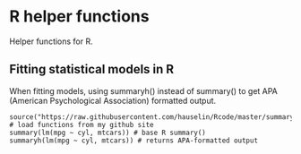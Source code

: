 # R helper functions

Helper functions for R.

## Fitting statistical models in R

When fitting models, using summaryh() instead of summary() to get APA (American Psychological Association) formatted output.

```
source("https://raw.githubusercontent.com/hauselin/Rcode/master/summaryh.R") # load functions from my github site
summary(lm(mpg ~ cyl, mtcars)) # base R summary()
summaryh(lm(mpg ~ cyl, mtcars)) # returns APA-formatted output
```
